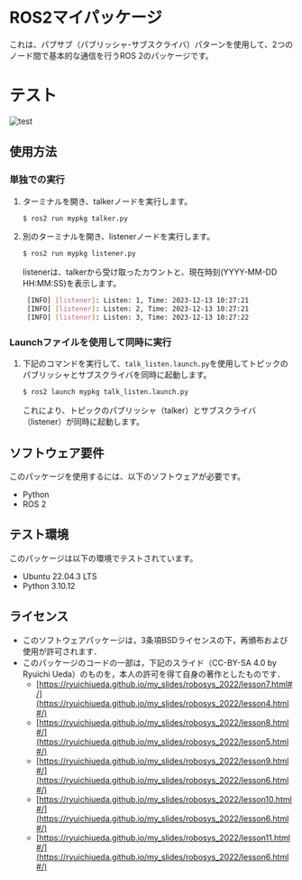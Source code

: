 
# ROS2マイパッケージ

これは、パブサブ（パブリッシャ-サブスクライバ）パターンを使用して、2つのノード間で基本的な通信を行うROS 2のパッケージです。
# テスト
![test](https://github.com/basiliskv/ros2_mypkg/actions/workflows/test.yml/badge.svg)

## 使用方法

### 単独での実行

1. ターミナルを開き、talkerノードを実行します。

   ```bash
   $ ros2 run mypkg talker.py
   ```

2. 別のターミナルを開き、listenerノードを実行します。

   ```bash
   $ ros2 run mypkg listener.py
   ```

   listenerは、talkerから受け取ったカウントと、現在時刻(YYYY-MM-DD HH:MM:SS)を表示します。
   ```bash
    [INFO] [listener]: Listen: 1, Time: 2023-12-13 10:27:21
    [INFO] [listener]: Listen: 2, Time: 2023-12-13 10:27:21
    [INFO] [listener]: Listen: 3, Time: 2023-12-13 10:27:22
   ```

### Launchファイルを使用して同時に実行

1. 下記のコマンドを実行して、`talk_listen.launch.py`を使用してトピックのパブリッシャとサブスクライバを同時に起動します。

   ```bash
   $ ros2 launch mypkg talk_listen.launch.py
   ```

   これにより、トピックのパブリッシャ（talker）とサブスクライバ（listener）が同時に起動します。

## ソフトウェア要件

このパッケージを使用するには、以下のソフトウェアが必要です。

- Python
- ROS 2

## テスト環境

このパッケージは以下の環境でテストされています。

- Ubuntu 22.04.3 LTS
- Python 3.10.12

## ライセンス
  * このソフトウェアパッケージは，3条項BSDライセンスの下，再頒布および使用が許可されます．
  * このパッケージのコードの一部は，下記のスライド（CC-BY-SA 4.0 by Ryuichi Ueda）のものを，本人の許可を得て自身の著作としたものです．
      * [https://ryuichiueda.github.io/my_slides/robosys_2022/lesson7.html#/](https://ryuichiueda.github.io/my_slides/robosys_2022/lesson4.html#/)
      * [https://ryuichiueda.github.io/my_slides/robosys_2022/lesson8.html#/](https://ryuichiueda.github.io/my_slides/robosys_2022/lesson5.html#/)
      * [https://ryuichiueda.github.io/my_slides/robosys_2022/lesson9.html#/](https://ryuichiueda.github.io/my_slides/robosys_2022/lesson6.html#/)
      * [https://ryuichiueda.github.io/my_slides/robosys_2022/lesson10.html#/](https://ryuichiueda.github.io/my_slides/robosys_2022/lesson6.html#/)
      * [https://ryuichiueda.github.io/my_slides/robosys_2022/lesson11.html#/](https://ryuichiueda.github.io/my_slides/robosys_2022/lesson6.html#/)

